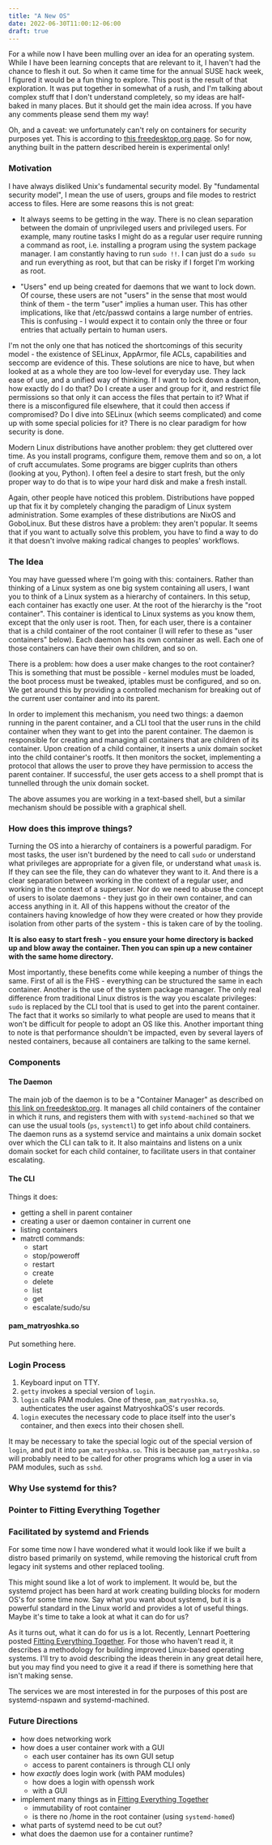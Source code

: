 ```yaml
---
title: "A New OS"
date: 2022-06-30T11:00:12-06:00
draft: true
---
```



For a while now I have been mulling over an idea for an operating system.
While I have been learning concepts that are relevant to it, I haven't had the chance to flesh it out.
So when it came time for the annual SUSE hack week, I figured it would be a fun thing to explore.
This post is the result of that exploration.
It was put together in somewhat of a rush, and I'm talking about complex stuff
that I don't understand completely, so my ideas are half-baked in many places.
But it should get the main idea across.
If you have any comments please send them my way!

Oh, and a caveat: we unfortunately can't rely on containers for security purposes yet.
This is according to [this freedesktop.org page].
So for now, anything built in the pattern described herein is experimental only!


### Motivation

I have always disliked Unix's fundamental security model.
By "fundamental security model", I mean the use of users, groups and
file modes to restrict access to files. Here are some reasons this is not great:

- It always seems to be getting in the way. There is no clean separation
  between the domain of unprivileged users and privileged users. For
  example, many routine tasks I might do as a regular user require running
  a command as root, i.e. installing a program using the system package manager.
  I am constantly having to run `sudo !!`. I can just do a `sudo su` and run
  everything as root, but that can be risky if I forget I'm working as root.

- "Users" end up being created for daemons that we want to lock down.
  Of course, these users are not "users" in the sense that most would think of them -
  the term "user" implies a human user. This has other implications, like that
  /etc/passwd contains a large number of entries. This is confusing - I would
  expect it to contain only the three or four entries that actually pertain to human users.

I'm not the only one that has noticed the shortcomings of this security model - 
the existence of SELinux, AppArmor, file ACLs, capabilities and seccomp are evidence of this.
These solutions are nice to have, but when looked at as a whole they are too low-level
for everyday use. They lack ease of use, and a unified way of thinking.
If I want to lock down a daemon, how exactly do I do that?
Do I create a user and group for it, and restrict file permissions so that
only it can access the files that pertain to it? What if there is a misconfigured
file elsewhere, that it could then access if compromised? Do I dive into SELinux
(which seems complicated) and come up with some special policies for it?
There is no clear paradigm for how security is done.

Modern Linux distributions have another problem: they get cluttered over time.
As you install programs, configure them, remove them and so on, a lot of cruft accumulates.
Some programs are bigger cuplrits than others (looking at you, Python).
I often feel a desire to start fresh, but the only proper way to do that is to
wipe your hard disk and make a fresh install.

Again, other people have noticed this problem.
Distributions have popped up that fix it by completely changing the paradigm of
Linux system administration.
Some examples of these distributions are NixOS and GoboLinux.
But these distros have a problem: they aren't popular.
It seems that if you want to actually solve this problem, you have to find
a way to do it that doesn't involve making radical changes to peoples' workflows.



### The Idea

You may have guessed where I'm going with this: containers.
Rather than thinking of a Linux system as one big system containing all
users, I want you to think of a Linux system as a hierarchy of containers.
In this setup, each container has exactly one user.
At the root of the hierarchy is the "root container". This container is
identical to Linux systems as you know them, except that the only user is root.
Then, for each user, there is a container that is a child container
of the root container (I will refer to these as "user containers" below).
Each daemon has its own container as well.
Each one of those containers can have their own children, and so on.

There is a problem: how does a user make changes to the root container?
This is something that must be possible - kernel modules must be loaded,
the boot process must be tweaked, iptables must be configured, and so on.
We get around this by providing a controlled mechanism for breaking out of
the current user container and into its parent.

In order to implement this mechanism, you need two things: a daemon running
in the parent container, and a CLI tool that the user runs in the child container
when they want to get into the parent container.
The daemon is responsible for creating and managing all containers that are children
of its container. Upon creation of a child container, it inserts a unix domain socket
into the child container's rootfs. It then monitors the socket, implementing a
protocol that allows the user to prove they have permission to access the parent container.
If successful, the user gets access to a shell prompt that is tunnelled through
the unix domain socket.

The above assumes you are working in a text-based shell, but a similar mechanism should be
possible with a graphical shell.


### How does this improve things?

Turning the OS into a hierarchy of containers is a powerful paradigm.
For most tasks, the user isn't burdened by the need to call `sudo` or understand
what privileges are appropriate for a given file, or understand what `umask` is.
If they can see the file, they can do whatever they want to it.
And there is a clear separation between working in the context of a regular user,
and working in the context of a superuser. Nor do we need to abuse the concept of users
to isolate daemons - they just go in their own container, and can access anything in it.
All of this happens without the creator of the containers having knowledge of how
they were created or how they provide isolation from other parts of the system -
this is taken care of by the tooling.

**It is also easy to start fresh - you ensure your home directory is backed up and blow away
the container. Then you can spin up a new container with the same home directory.**

Most importantly, these benefits come while keeping a number of things the same.
First of all is the FHS - everything can be structured the same in each container.
Another is the use of the system package manager.
The only real difference from traditional Linux distros is the way you escalate privileges:
`sudo` is replaced by the CLI tool that is used to get into the parent container.
The fact that it works so similarly to what people are used to means that it won't be
difficult for people to adopt an OS like this. Another important thing to note
is that performance shouldn't be impacted, even by several layers of nested containers,
because all containers are talking to the same kernel.


### Components

#### The Daemon

The main job of the daemon is to be a "Container Manager" as described on
[this link on freedesktop.org]. It manages all child containers of the container
in which it runs, and registers them with with `systemd-machined` so that we can
use the usual tools (`ps`, `systemctl`) to get info about child containers.
The daemon runs as a systemd service and maintains a unix domain socket
over which the CLI can talk to it. It also maintains and listens on a unix domain
socket for each child container, to facilitate users in that container escalating.


#### The CLI

Things it does:
- getting a shell in parent container
- creating a user or daemon container in current one
- listing containers
- matrctl commands:
  - start
  - stop/poweroff
  - restart
  - create
  - delete
  - list
  - get
  - escalate/sudo/su


#### pam_matryoshka.so

Put something here.


### Login Process

1. Keyboard input on TTY.
1. `getty` invokes a special version of `login`.
1. `login` calls PAM modules. One of these, `pam_matryoshka.so`, authenticates the user
    against MatryoshkaOS's user records.
1. `login` executes the necessary code to place itself into the user's container, and
    then execs into their chosen shell.

It may be necessary to take the special logic out of the special version of `login`,
and put it into `pam_matryoshka.so`. This is because `pam_matryoshka.so` will probably
need to be called for other programs which log a user in via PAM modules, such as
`sshd`.


### Why Use systemd for this?


### Pointer to Fitting Everything Together

### Facilitated by systemd and Friends

For some time now I have wondered what it would look like if we built
a distro based primarily on systemd, while removing the historical cruft
from legacy init systems and other replaced tooling.

This might sound like a lot of work to implement.
It would be, but the systemd project has been hard at work creating
building blocks for modern OS's for some time now.
Say what you want about systemd, but it is a powerful standard in the
Linux world and provides a lot of useful things.
Maybe it's time to take a look at what it can do for us?

As it turns out, what it can do for us is a lot.
Recently, Lennart Poettering posted [Fitting Everything Together].
For those who haven't read it, it describes a methodology for building
improved Linux-based operating systems.
I'll try to avoid describing the ideas therein in any great detail here,
but you may find you need to give it a read if there is something here
that isn't making sense.

The services we are most interested in for the purposes of this post
are systemd-nspawn and systemd-machined.


### Future Directions

- how does networking work
- how does a user container work with a GUI
  - each user container has its own GUI setup
  - access to parent containers is through CLI only
- how *exactly* does login work (with PAM modules)
  - how does a login with openssh work
  - with a GUI
- implement many things as in [Fitting Everything Together]
  - immutability of root container
  - is there no /home in the root container (using `systemd-homed`)
- what parts of systemd need to be cut out?
- what does the daemon use for a container runtime?

[this freedesktop.org page]: https://www.freedesktop.org/wiki/Software/systemd/ContainerInterface/
[Fitting Everything Together]: https://0pointer.net/blog/fitting-everything-together.html
[this link on freedesktop.org]: https://www.freedesktop.org/wiki/Software/systemd/writing-vm-managers/
